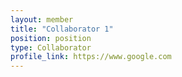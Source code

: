 ```yaml
---
layout: member
title: "Collaborator 1"
position: position
type: Collaborator
profile_link: https://www.google.com
---
```

